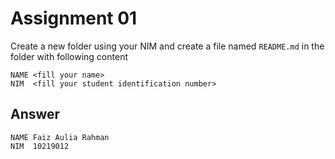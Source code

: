 # Assignment 01
Create a new folder using your NIM and create a file named `README.md` in the folder with following content

```
NAME <fill your name>
NIM  <fill your student identification number>
```

## Answer

```
NAME Faiz Aulia Rahman
NIM  10219012
```
